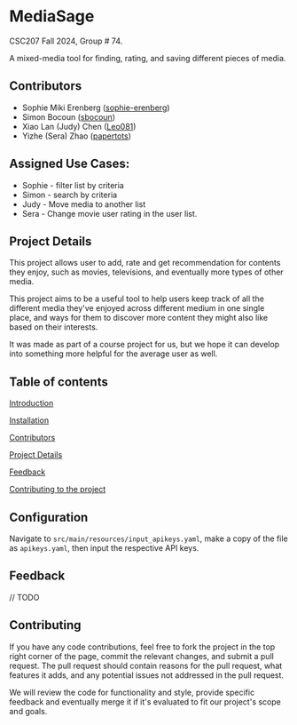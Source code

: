 # MediaSage
CSC207 Fall 2024, Group # 74. 
 
A mixed-media tool for finding, rating, and saving different pieces of media.

## Contributors
- Sophie Miki Erenberg ([sophie-erenberg](https://github.com/sophie-erenberg/))
- Simon Bocoun ([sbocoun](https://github.com/sbocoun))
- Xiao Lan (Judy) Chen ([Leo081](https://github.com/Leo081))
- Yizhe (Sera) Zhao ([papertots](https://github.com/papertots))

## Assigned Use Cases:
- Sophie - filter list by criteria
- Simon - search by criteria
- Judy - Move media to another list
- Sera - Change movie user rating in the user list.

## Project Details
This project allows user to add, rate and get recommendation for contents they enjoy, such as movies, televisions, 
and eventually more types of other media.

This project aims to be a useful tool to help users keep track of all the different media 
they've enjoyed across different medium in one single place, and ways for them to discover more content
they might also like based on their interests.

It was made as part of a course project for us, but we hope it can develop into something more helpful for 
the average user as well.

## Table of contents
[Introduction](#mediasage)

[Installation](#configuration)

[Contributors](#contributors)

[Project Details](#project-details)

[Feedback](#feedback)

[Contributing to the project](#contributing)

## Configuration
Navigate to `src/main/resources/input_apikeys.yaml`, make a copy of the file as `apikeys.yaml`,
then input the respective API keys.

## Feedback
// TODO

## Contributing
If you have any code contributions, feel free to fork the project in the top right corner of the page, 
commit the relevant changes, and submit a pull request. 
The pull request should contain reasons for the pull request, what features it adds, and any potential issues not addressed
in the pull request.

We will review the code for functionality and style, provide specific feedback and eventually merge it if it's 
evaluated to fit our project's scope and goals.

